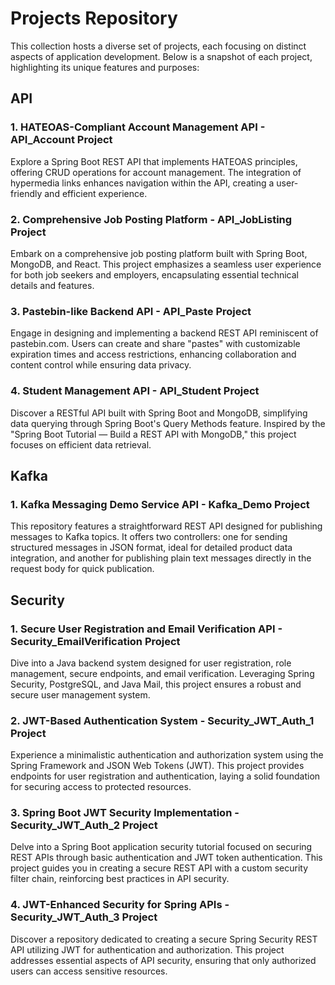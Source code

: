 # Projects Repository
This collection hosts a diverse set of projects, each focusing on distinct aspects of application development. Below is a snapshot of each project, highlighting its unique features and purposes:

## API

### 1. HATEOAS-Compliant Account Management API - API_Account Project
Explore a Spring Boot REST API that implements HATEOAS principles, offering CRUD operations for account management. The integration of hypermedia links enhances navigation within the API, creating a user-friendly and efficient experience.

### 2. Comprehensive Job Posting Platform - API_JobListing Project
Embark on a comprehensive job posting platform built with Spring Boot, MongoDB, and React. This project emphasizes a seamless user experience for both job seekers and employers, encapsulating essential technical details and features.

### 3. Pastebin-like Backend API - API_Paste Project
Engage in designing and implementing a backend REST API reminiscent of pastebin.com. Users can create and share "pastes" with customizable expiration times and access restrictions, enhancing collaboration and content control while ensuring data privacy.

### 4. Student Management API - API_Student Project
Discover a RESTful API built with Spring Boot and MongoDB, simplifying data querying through Spring Boot's Query Methods feature. Inspired by the "Spring Boot Tutorial — Build a REST API with MongoDB," this project focuses on efficient data retrieval.

## Kafka

### 1. Kafka Messaging Demo Service API - Kafka_Demo Project
This repository features a straightforward REST API designed for publishing messages to Kafka topics. It offers two controllers: one for sending structured messages in JSON format, ideal for detailed product data integration, and another for publishing plain text messages directly in the request body for quick publication.

## Security

### 1. Secure User Registration and Email Verification API - Security_EmailVerification Project
Dive into a Java backend system designed for user registration, role management, secure endpoints, and email verification. Leveraging Spring Security, PostgreSQL, and Java Mail, this project ensures a robust and secure user management system.

### 2. JWT-Based Authentication System - Security_JWT_Auth_1 Project
Experience a minimalistic authentication and authorization system using the Spring Framework and JSON Web Tokens (JWT). This project provides endpoints for user registration and authentication, laying a solid foundation for securing access to protected resources.

### 3. Spring Boot JWT Security Implementation - Security_JWT_Auth_2 Project
Delve into a Spring Boot application security tutorial focused on securing REST APIs through basic authentication and JWT token authentication. This project guides you in creating a secure REST API with a custom security filter chain, reinforcing best practices in API security.

### 4. JWT-Enhanced Security for Spring APIs - Security_JWT_Auth_3 Project
Discover a repository dedicated to creating a secure Spring Security REST API utilizing JWT for authentication and authorization. This project addresses essential aspects of API security, ensuring that only authorized users can access sensitive resources.
